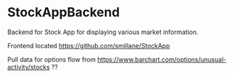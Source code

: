 # StockAppBackend
Backend for Stock App for displaying various market information.

Frontend located https://github.com/smillane/StockApp

Pull data for options flow from https://www.barchart.com/options/unusual-activity/stocks ??